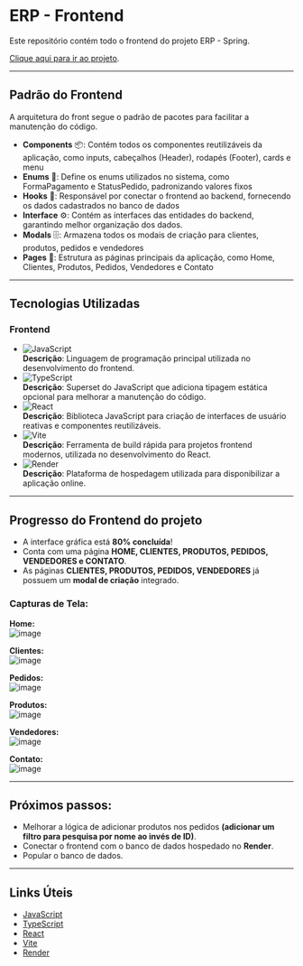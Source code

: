 # ERP - Frontend

Este repositório contém todo o frontend do projeto ERP - Spring.

[Clique aqui para ir ao projeto](https://github.com/dev-aguiar/erp-spring).

---

## Padrão do Frontend
A arquitetura do front segue o padrão de pacotes para facilitar a manutenção do código.  
- **Components** 📦: Contém todos os componentes reutilizáveis da aplicação, como inputs, cabeçalhos (Header), rodapés (Footer), cards e menu
- **Enums** 📌: Define os enums utilizados no sistema, como FormaPagamento e StatusPedido, padronizando valores fixos
- **Hooks** 🔗: Responsável por conectar o frontend ao backend, fornecendo os dados cadastrados no banco de dados
- **Interface** ⚙️: Contém as interfaces das entidades do backend, garantindo melhor organização dos dados.  
- **Modals** 🗄️: Armazena todos os modais de criação para clientes, produtos, pedidos e vendedores
- **Pages** 📄: Estrutura as páginas principais da aplicação, como Home, Clientes, Produtos, Pedidos, Vendedores e Contato
  
---

## Tecnologias Utilizadas  

### Frontend  
- ![JavaScript](https://img.shields.io/badge/JavaScript-F7DF1E?style=for-the-badge&logo=javascript&logoColor=black)  
  **Descrição**: Linguagem de programação principal utilizada no desenvolvimento do frontend.  
- ![TypeScript](https://img.shields.io/badge/TypeScript-3178C6?style=for-the-badge&logo=typescript&logoColor=white)  
  **Descrição**: Superset do JavaScript que adiciona tipagem estática opcional para melhorar a manutenção do código.  
- ![React](https://img.shields.io/badge/React-61DAFB?style=for-the-badge&logo=react&logoColor=black)  
  **Descrição**: Biblioteca JavaScript para criação de interfaces de usuário reativas e componentes reutilizáveis.  
- ![Vite](https://img.shields.io/badge/Vite-646CFF?style=for-the-badge&logo=vite&logoColor=white)  
  **Descrição**: Ferramenta de build rápida para projetos frontend modernos, utilizada no desenvolvimento do React.  
- ![Render](https://img.shields.io/badge/Render-0095FF?style=for-the-badge&logo=render&logoColor=white)  
  **Descrição**: Plataforma de hospedagem utilizada para disponibilizar a aplicação online.  

---

## Progresso do Frontend do projeto
- A interface gráfica está **80% concluída**!  
- Conta com uma página **HOME, CLIENTES, PRODUTOS, PEDIDOS, VENDEDORES e CONTATO**.  
- As páginas **CLIENTES, PRODUTOS, PEDIDOS, VENDEDORES** já possuem um **modal de criação** integrado.

### Capturas de Tela:

**Home:**  
![image](https://github.com/user-attachments/assets/eae73a36-6cf3-489c-aa5c-8e62da607d6a)

**Clientes:**  
![image](https://github.com/user-attachments/assets/e8421c32-bc50-4693-87b5-2946e73d324c)

**Pedidos:**  
![image](https://github.com/user-attachments/assets/3fe9c39b-068b-4d35-a0e6-9def3eb0e673)

**Produtos:**  
![image](https://github.com/user-attachments/assets/5b190a95-d177-4f94-8fb6-6ec95c6e2db4)

**Vendedores:**  
![image](https://github.com/user-attachments/assets/b5548516-becb-4ee1-ad8f-8408f448a05d)

**Contato:**  
![image](https://github.com/user-attachments/assets/add2e194-f7e8-4d31-bab2-46b2b0a8b7b1)

---

## Próximos passos:
- Melhorar a lógica de adicionar produtos nos pedidos **(adicionar um filtro para pesquisa por nome ao invés de ID)**.
- Conectar o frontend com o banco de dados hospedado no **Render**.
- Popular o banco de dados.

---

## Links Úteis  
- [JavaScript](https://developer.mozilla.org/pt-BR/docs/Web/JavaScript)  
- [TypeScript](https://www.typescriptlang.org/)  
- [React](https://react.dev/)  
- [Vite](https://vitejs.dev/)  
- [Render](https://render.com/)  
